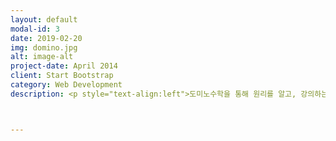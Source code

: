 ```yaml
---
layout: default
modal-id: 3
date: 2019-02-20
img: domino.jpg
alt: image-alt
project-date: April 2014
client: Start Bootstrap
category: Web Development
description: <p style="text-align:left">도미노수학을 통해 원리를 알고, 강의하는 방법으로 개념이해를 확실히 하게 돕습니다. <br>수학은 비슷한 문제를 많이 풀면 문제 푸는 속도는 향상됩니다. 하지만 생각하지 않고 푸는 문제는 습관과 매너리즘에 빠져 새로운 유형의 문제나 조금만 복잡한 문제를 접하면 어려움에 빠지게 됩니다. 개념을 확실히 이해하기 위해서는 스스로 알게 된 것을 자신의 언어를 통해 *설명*함으로 분명히 이해하게 됩니다.</p>



---
```

